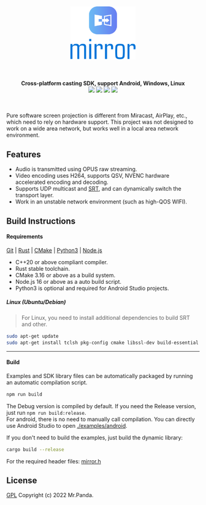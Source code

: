 <!--lint disable no-literal-urls-->
<br/>
<br/>
<div align="center">
   <img src="./logo.svg" width="170px"/>
</div>
<br/>
<br/>
<br/>
<div align="center">
  <strong>Cross-platform casting SDK, support Android, Windows, Linux</strong>
</div>
<div align="center">
  <img src="https://img.shields.io/github/actions/workflow/status/mycrl/mirror/main-release.yaml?branch=main"/>
  <img src="https://img.shields.io/github/license/mycrl/mirror"/>
  <img src="https://img.shields.io/github/issues/mycrl/mirror"/>
  <img src="https://img.shields.io/github/stars/mycrl/mirror"/>
</div>
<br/>
<br/>

Pure software screen projection is different from Miracast, AirPlay, etc., which need to rely on hardware support. This project was not designed to work on a wide area network, but works well in a local area network environment.

## Features

-   Audio is transmitted using OPUS raw streaming.
-   Video encoding uses H264, supports QSV, NVENC hardware accelerated encoding and decoding.
-   Supports UDP multicast and [SRT](https://github.com/Haivision/srt), and can dynamically switch the transport layer.
-   Work in an unstable network environment (such as high-QOS WIFI).

## Build Instructions

#### Requirements

[Git](https://git-scm.com/downloads) | [Rust](https://www.rust-lang.org/tools/install) | [CMake](https://cmake.org/download/) | [Python3](https://www.python.org/downloads/) | [Node.js](https://nodejs.org/en/download)

-   C++20 or above compliant compiler.
-   Rust stable toolchain.
-   CMake 3.16 or above as a build system.
-   Node.js 16 or above as a auto build script.
-   Python3 is optional and required for Android Studio projects.

##### Linux (Ubuntu/Debian)

> For Linux, you need to install additional dependencies to build SRT and other.

```sh
sudo apt-get update
sudo apt-get install tclsh pkg-config cmake libssl-dev build-essential libasound2-dev libdrm-dev libgbm-dev libvulkan1 libvulkan-dev
```

---

#### Build

Examples and SDK library files can be automatically packaged by running an automatic compilation script.

```sh
npm run build
```

The Debug version is compiled by default. If you need the Release version, just run `npm run build:release`.  
For android, there is no need to manually call compilation. You can directly use Android Studio to open [./examples/android](./examples/android).

If you don't need to build the examples, just build the dynamic library:

```sh
cargo build --release
```

For the required header files: [mirror.h](./ffi/include/mirror.h)

## License

[GPL](./LICENSE) Copyright (c) 2022 Mr.Panda.
